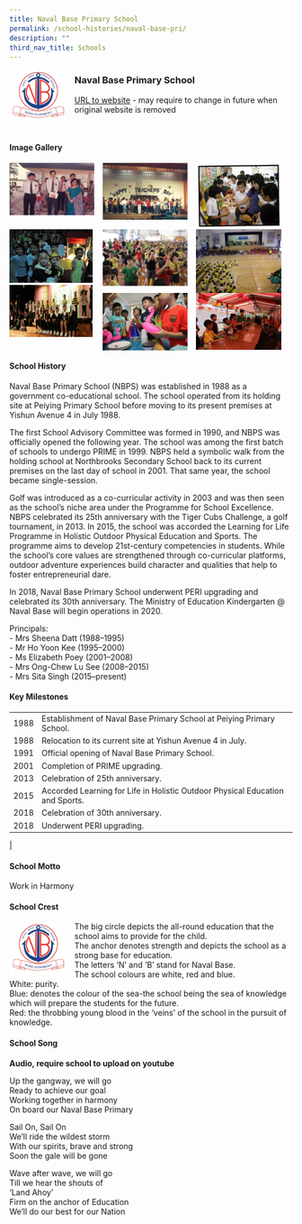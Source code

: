 ```yaml
---
title: Naval Base Primary School
permalink: /school-histories/naval-base-pri/
description: ""
third_nav_title: Schools
---
```

<img src="/images/navalbasepri1.png" style="width:20%;margin-right:15px;" align = "left">

### **Naval Base Primary School**
[URL to website](https://navalbasepri.moe.edu.sg/) - may require to change in future when original website is removed

<br clear="left">

#### **Image Gallery**

<p><a href="/images/navalbasepri2.jpg">  
<img src="/images/navalbasepri2.jpg" style="width:30%;margin-right:15px;" align = "left">
</a></p>

<p><a href="/images/navalbasepri3.jpg">  
<img src="/images/navalbasepri3.jpg" style="width:30%;margin-right:15px;" align = "left">
</a></p>

<p><a href="/images/navalbasepri4.jpg">  
<img src="/images/navalbasepri4.jpg" style="width:30%;margin-right:15px;" align = "left">
</a></p>

<p><a href="/images/navalbasepri5.jpg">  
<img src="/images/navalbasepri5.jpg" style="width:30%;margin-right:15px;" align = "left">
</a></p>

<p><a href="/images/navalbasepri6.jpg">  
<img src="/images/navalbasepri6.jpg" style="width:30%;margin-right:15px;" align = "left">
</a></p>

<p><a href="/images/navalbasepri7.jpg">  
<img src="/images/navalbasepri7.jpg" style="width:30%;margin-right:15px;" align = "left">
</a></p>

<p><a href="/images/navalbasepri9.jpg">  
<img src="/images/navalbasepri9.jpg" style="width:30%;margin-right:15px;" align = "left">
</a></p>

<p><a href="/images/navalbasepri10.jpg">  
<img src="/images/navalbasepri10.jpg" style="width:30%;margin-right:15px;" align = "left">
</a></p>

<br clear="left">

#### **School History**
Naval Base Primary School (NBPS) was established in 1988 as a government co-educational school. The school operated from its holding site at Peiying Primary School before moving to its present premises at Yishun Avenue 4 in July 1988.

The first School Advisory Committee was formed in 1990, and NBPS was officially opened the following year. The school was among the first batch of schools to undergo PRIME in 1999. NBPS held a symbolic walk from the holding school at Northbrooks Secondary School back to its current premises on the last day of school in 2001. That same year, the school became single-session.

Golf was introduced as a co-curricular activity in 2003 and was then seen as the school’s niche area under the Programme for School Excellence. NBPS celebrated its 25th anniversary with the Tiger Cubs Challenge, a golf tournament, in 2013. In 2015, the school was accorded the Learning for Life Programme in Holistic Outdoor Physical Education and Sports. The programme aims to develop 21st-century competencies in students. While the school’s core values are strengthened through co-curricular platforms, outdoor adventure experiences build character and qualities that help to foster entrepreneurial dare.

In 2018, Naval Base Primary School underwent PERI upgrading and celebrated its 30th anniversary. The Ministry of Education Kindergarten @ Naval Base will begin operations in 2020.

Principals:<br>
\- Mrs Sheena Datt (1988–1995)<br>
\- Mr Ho Yoon Kee (1995–2000)<br>
\- Ms Elizabeth Poey (2001–2008)<br>
\- Mrs Ong-Chew Lu See (2008–2015)<br>
\- Mrs Sita Singh (2015–present)

#### **Key Milestones**

|  |  |
|:---:|---|
| 1988 | Establishment of Naval Base Primary School at Peiying Primary School. |
| 1988 | Relocation to its current site at Yishun Avenue 4 in July. |
| 1991 | Official opening of Naval Base Primary School. |
| 2001 | Completion of PRIME upgrading. |
| 2013 | Celebration of 25th anniversary. |
| 2015 | Accorded Learning for Life in Holistic Outdoor Physical Education and Sports. |
| 2018 | Celebration of 30th anniversary. |
| 2018 | Underwent PERI upgrading. |
|

#### **School Motto**
Work in Harmony

#### **School Crest**
<img src="/images/navalbasepri1.png" style="width:20%;margin-right:15px;" align = "left">

The big circle depicts the all-round education that the school aims to provide for the child.<br>
The anchor denotes strength and depicts the school as a strong base for education.<br>
The letters ‘N’ and ‘B’ stand for Naval Base.  
The school colours are white, red and blue.  
White: purity.<br>
Blue: denotes the colour of the sea-the school being the sea of knowledge which will prepare the students for the future.<br>
Red: the throbbing young blood in the ‘veins’ of the school in the pursuit of knowledge.

#### **School Song**
**Audio, require school to upload on youtube**

Up the gangway, we will go<br>
Ready to achieve our goal<br>
Working together in harmony<br>
On board our Naval Base Primary<br>

Sail On, Sail On<br>
We’ll ride the wildest storm<br>
With our spirits, brave and strong<br>
Soon the gale will be gone<br>

Wave after wave, we will go<br>
Till we hear the shouts of<br>
‘Land Ahoy’<br>
Firm on the anchor of Education<br>
We’ll do our best for our Nation